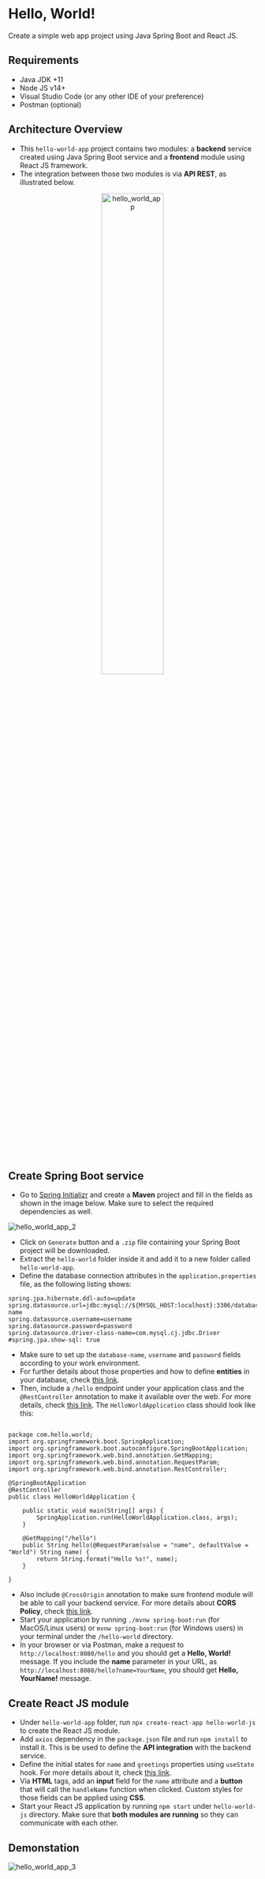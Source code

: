 # Hello, World!
Create a simple web app project using Java Spring Boot and React JS.

## Requirements
* Java JDK +11
* Node JS v14+
* Visual Studio Code (or any other IDE of your preference)
* Postman (optional)

## Architecture Overview
* This `hello-world-app` project contains two modules: a **backend** service created using Java Spring Boot service and a **frontend** module using React JS framework. 
* The integration between those two modules is via **API REST**, as illustrated below.

<div align="center">
  <img src="https://user-images.githubusercontent.com/83607914/181490537-8524c994-732e-4baf-9dfb-0a1085161279.png" alt="hello_world_app" width="50%" />
</div>

## Create Spring Boot service
* Go to [Spring Initializr](https://start.spring.io/) and create a **Maven** project and fill in the fields as shown in the image below. Make sure to select the required dependencies as well.

![hello_world_app_2](https://user-images.githubusercontent.com/83607914/181490270-d46041e9-a96e-4c13-a237-25454edbbffa.png)

* Click on `Generate` button and a `.zip` file containing your Spring Boot project will be downloaded.
* Extract the `hello-world` folder inside it and add it to a new folder called `hello-world-app`.
* Define the database connection attributes in the `application.properties` file, as the following listing shows:
```
spring.jpa.hibernate.ddl-auto=update
spring.datasource.url=jdbc:mysql://${MYSQL_HOST:localhost}:3306/database-name
spring.datasource.username=username
spring.datasource.password=password
spring.datasource.driver-class-name=com.mysql.cj.jdbc.Driver
#spring.jpa.show-sql: true
```
* Make sure to set up the `database-name`, `username` and `password` fields according to your work environment.
* For further details about those properties and how to define **entities** in your database, check [this link](https://spring.io/guides/gs/accessing-data-mysql/).
* Then, include a `/hello` endpoint under your application class and the `@RestController` annotation to make it available over the web. For more details, check [this link](https://spring.io/quickstart). The `HelloWorldApplication` class should look like this:

```

package com.hello.world;
import org.springframework.boot.SpringApplication;
import org.springframework.boot.autoconfigure.SpringBootApplication;
import org.springframework.web.bind.annotation.GetMapping;
import org.springframework.web.bind.annotation.RequestParam;
import org.springframework.web.bind.annotation.RestController;
              
@SpringBootApplication
@RestController
public class HelloWorldApplication {                
                  
    public static void main(String[] args) {
        SpringApplication.run(HelloWorldApplication.class, args);
    }
    
    @GetMapping("/hello")
    public String hello(@RequestParam(value = "name", defaultValue = "World") String name) {
        return String.format("Hello %s!", name);
    }

}            
```
* Also include `@CrossOrigin` annotation to make sure frontend module will be able to call your backend service. For more details about **CORS Policy**, check [this link](https://cloud.google.com/apigee/docs/api-platform/reference/policies/cors-policy).
* Start your application by running `./mvnw spring-boot:run` (for MacOS/Linux users) or `mvnw spring-boot:run` (for Windows users) in your terminal under the `/hello-world` directory.
* In your browser or via Postman, make a request to `http://localhost:8080/hello` and you should get a **Hello, World!** message. If you include the **name** parameter in your URL, as `http://localhost:8080/hello?name=YourName`, you should get **Hello, YourName!** message.

## Create React JS module
* Under `hello-world-app` folder, run `npx create-react-app hello-world-js` to create the React JS module.
* Add `axios` dependency in the `package.json` file and run `npm install` to install it. This is be used to define the **API integration** with the backend service.
* Define the initial states for `name` and `greetings` properties using `useState` hook. For more details about it, check [this link](https://reactjs.org/docs/hooks-state.html).
* Via **HTML** tags, add an **input** field for the `name` attribute and a **button** that will call the `handleName` function when clicked. Custom styles for those fields can be applied using **CSS**.
* Start your React JS application by running `npm start` under `hello-world-js` directory. Make sure that **both modules are running** so they can communicate with each other.

## Demonstation
![hello_world_app_3](https://user-images.githubusercontent.com/83607914/181490324-5942a4c1-d9f5-4b1b-a832-c154c038d209.gif)

